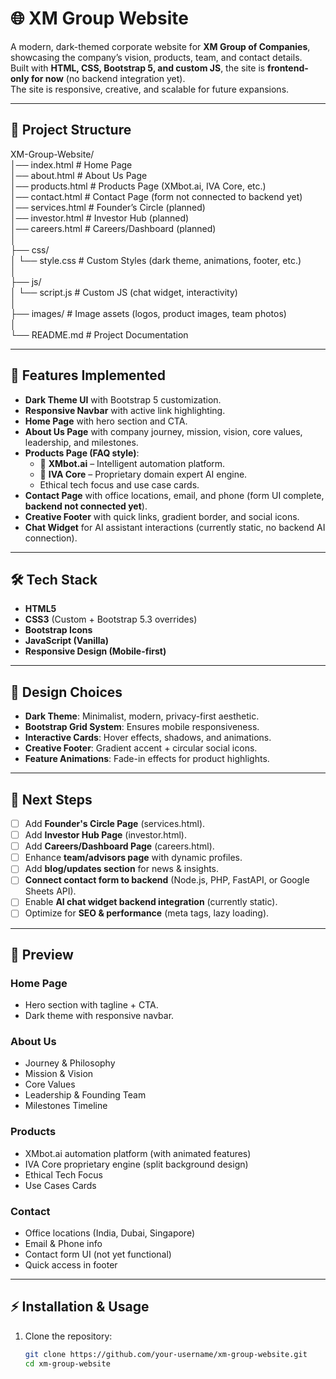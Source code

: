 # 🌐 XM Group Website

A modern, dark-themed corporate website for **XM Group of Companies**, showcasing the company’s vision, products, team, and contact details.  
Built with **HTML, CSS, Bootstrap 5, and custom JS**, the site is **frontend-only for now** (no backend integration yet).  
The site is responsive, creative, and scalable for future expansions.

---

## 📂 Project Structure

XM-Group-Website/  
│── index.html        # Home Page  
│── about.html        # About Us Page  
│── products.html     # Products Page (XMbot.ai, IVA Core, etc.)  
│── contact.html      # Contact Page (form not connected to backend yet)  
│── services.html     # Founder’s Circle (planned)  
│── investor.html     # Investor Hub (planned)  
│── careers.html      # Careers/Dashboard (planned)  
│  
├── css/  
│   └── style.css     # Custom Styles (dark theme, animations, footer, etc.)  
│  
├── js/  
│   └── script.js     # Custom JS (chat widget, interactivity)  
│  
├── images/           # Image assets (logos, product images, team photos)  
│  
└── README.md         # Project Documentation  

---

## 🚀 Features Implemented

- **Dark Theme UI** with Bootstrap 5 customization.  
- **Responsive Navbar** with active link highlighting.  
- **Home Page** with hero section and CTA.  
- **About Us Page** with company journey, mission, vision, core values, leadership, and milestones.  
- **Products Page (FAQ style)**:  
  - 🧠 **XMbot.ai** – Intelligent automation platform.  
  - 🔧 **IVA Core** – Proprietary domain expert AI engine.  
  - Ethical tech focus and use case cards.  
- **Contact Page** with office locations, email, and phone (form UI complete, **backend not connected yet**).  
- **Creative Footer** with quick links, gradient border, and social icons.  
- **Chat Widget** for AI assistant interactions (currently static, no backend AI connection).  

---

## 🛠️ Tech Stack

- **HTML5**  
- **CSS3** (Custom + Bootstrap 5.3 overrides)  
- **Bootstrap Icons**  
- **JavaScript (Vanilla)**  
- **Responsive Design (Mobile-first)**  

---

## 🎨 Design Choices

- **Dark Theme**: Minimalist, modern, privacy-first aesthetic.  
- **Bootstrap Grid System**: Ensures mobile responsiveness.  
- **Interactive Cards**: Hover effects, shadows, and animations.  
- **Creative Footer**: Gradient accent + circular social icons.  
- **Feature Animations**: Fade-in effects for product highlights.  

---

## 📌 Next Steps

- [ ] Add **Founder's Circle Page** (services.html).  
- [ ] Add **Investor Hub Page** (investor.html).  
- [ ] Add **Careers/Dashboard Page** (careers.html).  
- [ ] Enhance **team/advisors page** with dynamic profiles.  
- [ ] Add **blog/updates section** for news & insights.  
- [ ] **Connect contact form to backend** (Node.js, PHP, FastAPI, or Google Sheets API).  
- [ ] Enable **AI chat widget backend integration** (currently static).  
- [ ] Optimize for **SEO & performance** (meta tags, lazy loading).  

---

## 📸 Preview

### Home Page
- Hero section with tagline + CTA.  
- Dark theme with responsive navbar.  

### About Us
- Journey & Philosophy  
- Mission & Vision  
- Core Values  
- Leadership & Founding Team  
- Milestones Timeline  

### Products
- XMbot.ai automation platform (with animated features)  
- IVA Core proprietary engine (split background design)  
- Ethical Tech Focus  
- Use Cases Cards  

### Contact
- Office locations (India, Dubai, Singapore)  
- Email & Phone info  
- Contact form UI (not yet functional)  
- Quick access in footer  

---

## ⚡ Installation & Usage

1. Clone the repository:
   ```bash
   git clone https://github.com/your-username/xm-group-website.git
   cd xm-group-website
